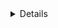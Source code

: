 


<details>
  <img align="left" alt="JYeongUk's GitHub Stats" src="https://github-readme-stats.vercel.app/api?username=JYeongUk&show_icons=true&theme=tokyonight&hide_border=true">
</details>

<!--
![Anurag's github stats](https://github-readme-stats.vercel.app/api?username=JYeongUk&show_icons=true&theme=tokyonight&hide_border=true)

![Anurag's GitHub stats](https://github-readme-stats.vercel.app/api?username=JYeongUk&show_icons=true&theme=tokyonight)

[![Top Langs](https://github-readme-stats.vercel.app/api/top-langs/?username=JYeongUk&layout=compact&theme=tokyonight)](https://github.com/JYeongUk)
**JYeongUk/JYeongUk** is a ✨ _special_ ✨ repository because its `README.md` (this file) appears on your GitHub profile.

Here are some ideas to get you started:

- 🔭 I’m currently working on ...
- 🌱 I’m currently learning ...
- 👯 I’m looking to collaborate on ...
- 🤔 I’m looking for help with ...
- 💬 Ask me about ...
- 📫 How to reach me: ...
- 😄 Pronouns: ...
- ⚡ Fun fact: ...
-->

